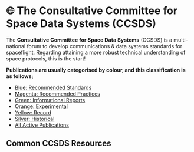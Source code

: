 # 🌐 The Consultative Committee for Space Data Systems (CCSDS)

The **Consultative Committee for Space Data Systems** (CCSDS) is a multi-national forum to develop communications & data systems standards for spaceflight. Regarding attaining a more robust technical understanding of space protocols, this is the start!

**Publications are usually categorised by colour, and this classification is as follows;**
- [Blue: Recommended Standards](https://public.ccsds.org/Publications/BlueBooks.aspx)  
- [Magenta: Recommended Practices](https://public.ccsds.org/Publications/MagentaBooks.aspx)  
- [Green: Informational Reports](https://public.ccsds.org/Publications/GreenBooks.aspx)  
- [Orange: Experimental](https://public.ccsds.org/Publications/OrangeBooks.aspx)  
- [Yellow: Record](https://public.ccsds.org/Publications/YellowBooks.aspx)  
- [Silver: Historical](https://public.ccsds.org/Publications/SilverBooks.aspx)  
- [All Active Publications](https://public.ccsds.org/Publications/AllPubs.aspx)

## Common CCSDS Resources
